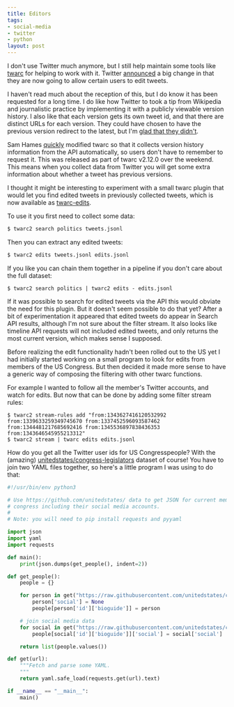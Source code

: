 ```yaml
---
title: Editors
tags:
- social-media
- twitter
- python
layout: post
---
```


I don't use Twitter much anymore, but I still help maintain some tools like [twarc](https://github.com/docnow/twarc) for helping to work with it. Twitter [announced](https://blog.twitter.com/en_us/topics/product/2022/twitter-new-edit-tweet-feature-only-test) a big change in that they are now going to allow certain users to edit tweets.

I haven't read much about the reception of this, but I do know it has been requested for a long time. I do like how Twitter to took a tip from Wikipedia and journalistic practice by implementing it with a publicly viewable version history. I also like that each version gets its own tweet id, and that there are distinct URLs for each version. They could have chosen to have the previous version redirect to the latest, but I'm [glad that they didn't](https://www.w3.org/Provider/Style/URI.html).

Sam Hames [quickly](https://github.com/DocNow/twarc/pull/657) modified twarc so that it collects version history information from the API automatically, so users don't have to remember to request it. This was released as part of twarc v2.12.0 over the weekend. This means when you collect data from Twitter you will get some extra information about whether a tweet has previous versions. 

I thought it might be interesting to experiment with a small twarc plugin that would let you find edited tweets in previously collected tweets, which is now available as [twarc-edits](https://github.com/docnow/twarc-edits). 

To use it you first need to collect some data:

```sh
$ twarc2 search politics tweets.jsonl
```

Then you can extract any edited tweets:

```sh
$ twarc2 edits tweets.jsonl edits.jsonl
```

If you like you can chain them together in a pipeline if you don't care about the full dataset:

```
$ twarc2 search politics | twarc2 edits - edits.jsonl
```

If it was possible to search for edited tweets via the API this would obviate the need for this plugin. But it doesn't seem possible to do that yet? After a bit of experimentation it appeared that edited tweets do appear in Search API results, although I'm not sure about the filter stream. It also looks like timeline API requests will not included edited tweets, and only returns the most current version, which makes sense I supposed.

Before realizing the edit functionality hadn't been rolled out to the US yet I had initially started working on a small program to look for edits from members of the US Congress. But then decided it made more sense to have a generic way of composing the filtering with other twarc functions.

For example I wanted to follow all the member's Twitter accounts, and watch for edits. But now that can be done by adding some filter stream rules:

```
$ twarc2 stream-rules add "from:1343627416120532992 from:1339633259349745670 from:1337452596093587462 from:1344481217685692416 from:1345536897838436353 from:1343646545955213312"
$ twarc2 stream | twarc edits edits.jsonl
```

How do you get all the Twitter user ids for US Congresspeople? With the (amazing) [unitedstates/congress-legislators](https://github.com/unitedstates/congress-legislators) dataset of course! You have to join two YAML files together, so here's a little program I was using to do that:

```python
#!/usr/bin/env python3

# Use https://github.com/unitedstates/ data to get JSON for current members of
# congress including their social media accounts.
#
# Note: you will need to pip install requests and pyyaml

import json
import yaml
import requests

def main():
    print(json.dumps(get_people(), indent=2))

def get_people():
    people = {}

    for person in get("https://raw.githubusercontent.com/unitedstates/congress-legislators/main/legislators-current.yaml"):
        person['social'] = None
        people[person['id']['bioguide']] = person

    # join social media data
    for social in get("https://raw.githubusercontent.com/unitedstates/congress-legislators/main/legislators-social-media.yaml"):
        people[social['id']['bioguide']]['social'] = social['social']

    return list(people.values())

def get(url):
    """Fetch and parse some YAML.
    """
    return yaml.safe_load(requests.get(url).text)

if __name__ == "__main__":
    main()
```
